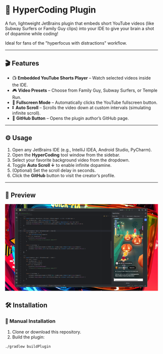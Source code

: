 # 🧠 HyperCoding Plugin

A fun, lightweight JetBrains plugin that embeds short YouTube videos (like Subway Surfers or Family Guy clips) into your IDE to give your brain a shot of dopamine while coding!

Ideal for fans of the "hyperfocus with distractions" workflow.

---

## 🎬 Features

- 📺 **Embedded YouTube Shorts Player** – Watch selected videos inside the IDE.
- 🎮 **Video Presets** – Choose from Family Guy, Subway Surfers, or Temple Run.
- 🎯 **Fullscreen Mode** – Automatically clicks the YouTube fullscreen button.
- ⏬ **Auto Scroll** – Scrolls the video down at custom intervals (simulating infinite scroll).
- 🔗 **GitHub Button** – Opens the plugin author’s GitHub page.

---

## ⚙️ Usage

1. Open any JetBrains IDE (e.g., IntelliJ IDEA, Android Studio, PyCharm).
2. Open the **HyperCoding** tool window from the sidebar.
3. Select your favorite background video from the dropdown.
4. Toggle **Auto Scroll ↓** to enable infinite dopamine.
5. (Optional) Set the scroll delay in seconds.
6. Click the **GitHub** button to visit the creator’s profile.

---

## 📸 Preview

![HyperCoding Preview](preview/HyperCoding.png)

## 🛠 Installation

### 🧩 Manual Installation

1. Clone or download this repository.
2. Build the plugin:

```bash
./gradlew buildPlugin
